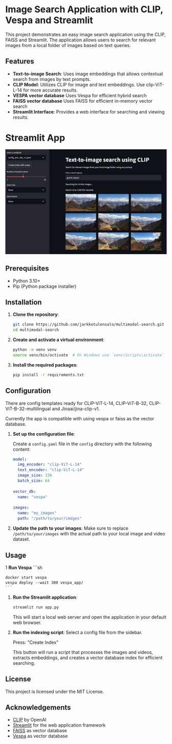 # Image Search Application with CLIP, Vespa and Streamlit

This project demonstrates an easy image search application using the CLIP, FAISS and Streamlit. The application allows users to search for relevant images from a local folder of images based on text queries.

## Features

- **Text-to-image Search**: Uses image embeddings that allows contextual search from images by text prompts.
- **CLIP Model**: Utilizes CLIP for image and text embeddings. Use clip-ViT-L-14 for more accurate results.
- **VESPA vector database** Uses Vespa for efficient hybrid search
- **FAISS vector database** Uses FAISS for efficient in-memory vector search
- **Streamlit Interface**: Provides a web interface for searching and viewing results.

# Streamlit App
![Example UI](resources/app_screenshot.png)

## Prerequisites

- Python 3.10+
- Pip (Python package installer)

## Installation

1. **Clone the repository**:
    ```sh
    git clone https://github.com/jarkkotulensalo/multimodal-search.git
    cd multimodal-search
    ```

2. **Create and activate a virtual environment**:
    ```sh
    python -m venv venv
    source venv/bin/activate  # On Windows use `venv\Scripts\activate`
    ```

3. **Install the required packages**:
    ```sh
    pip install -r requirements.txt
    ```

## Configuration

There are config templates ready for CLIP-ViT-L-14, CLIP-ViT-B-32, CLIP-ViT-B-32-multilingual and Jinaai/jina-clip-v1.

Currently the app is compatible with using vespa or faiss as the vector database.

1. **Set up the configuration file**:

    Create a `config.yaml` file in the `config` directory with the following content:
    ```yaml
    model:
      img_encoder: "clip-ViT-L-14"
      text_encoder: "clip-ViT-L-14"
      image_size: 336
      batch_size: 64

    vector_db:
      name: "vespa"

    images:
      name: "my_images"
      path: "/path/to/your/images"
    ```

2. **Update the path to your images**: Make sure to replace `/path/to/your/images` with the actual path to your local image and video dataset.

## Usage

1 **Run Vespa**
    ```sh

    docker start vespa
    vespa deploy --wait 300 vespa_app/
    ```


1. **Run the Streamlit application**:
    ```sh
    streamlit run app.py
    ```

    This will start a local web server and open the application in your default web browser.

2. **Run the indexing script**:
    Select a config file from the sidebar.

    Press: "Create Index"

    This button will run a script that processes the images and videos, extracts embeddings, and creates a vector database index for efficient searching.


## License

This project is licensed under the MIT License.

## Acknowledgements

- [CLIP](https://huggingface.co/sentence-transformers/clip-ViT-L-14) by OpenAI
- [Streamlit](https://streamlit.io/) for the web application framework
- [FAISS](https://github.com/facebookresearch/faiss) as vector database
- [Vespa](https://docs.vespa.ai/) as vector database
